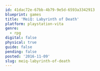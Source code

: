 ```yaml
---
id: 41dac72e-67bb-4b79-9e5d-6593a3342913
blueprint: games
title: 'MeiQ: Labyrinth of Death'
platform: playstation-vita
genre:
  - rpg
digital: false
physical: true
guide: false
pending: false
posted: '2016-11-09'
slug: meiq-labyrinth-of-death
---
```

